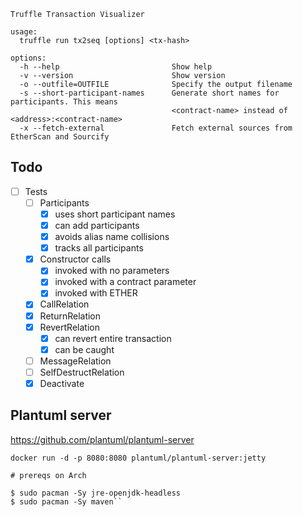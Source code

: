 ```
Truffle Transaction Visualizer

usage:
  truffle run tx2seq [options] <tx-hash>

options:
  -h --help                         Show help
  -v --version                      Show version
  -o --outfile=OUTFILE              Specify the output filename
  -s --short-participant-names      Generate short names for participants. This means
                                    <contract-name> instead of <address>:<contract-name>
  -x --fetch-external               Fetch external sources from EtherScan and Sourcify
```

## Todo

- [ ] Tests
  - [ ] Participants
    - [x] uses short participant names
    - [x] can add participants
    - [x] avoids alias name collisions
    - [x] tracks all participants
  - [x] Constructor calls
    - [x] invoked with no parameters
    - [x] invoked with a contract parameter
    - [x] invoked with ETHER
  - [x] CallRelation
  - [x] ReturnRelation
  - [x] RevertRelation
    - [x] can revert entire transaction
    - [x] can be caught
  - [ ] MessageRelation
  - [ ] SelfDestructRelation
  - [x] Deactivate

## Plantuml server

https://github.com/plantuml/plantuml-server

```
docker run -d -p 8080:8080 plantuml/plantuml-server:jetty

# prereqs on Arch

$ sudo pacman -Sy jre-openjdk-headless
$ sudo pacman -Sy maven``
```

